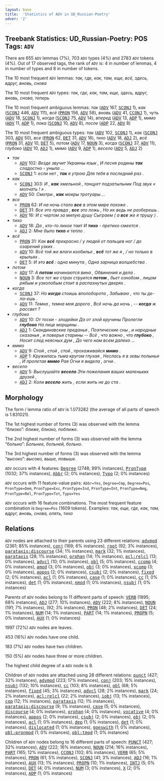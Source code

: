 ```yaml
---
layout: base
title:  'Statistics of ADV in UD_Russian-Poetry'
udver: '2'
---
```


## Treebank Statistics: UD_Russian-Poetry: POS Tags: `ADV`

There are 655 `ADV` lemmas (7%), 703 `ADV` types (4%) and 2783 `ADV` tokens (4%).
Out of 17 observed tags, the rank of `ADV` is: 4 in number of lemmas, 4 in number of types and 8 in number of tokens.

The 10 most frequent `ADV` lemmas: <em>так, где, как, там, еще, всё, здесь, вдруг, вновь, снова</em>

The 10 most frequent `ADV` types:  <em>так, где, как, там, еще, здесь, вдруг, вновь, снова, теперь</em>

The 10 most frequent ambiguous lemmas: <em>так</em> (<tt><a href="ru_poetry-pos-ADV.html">ADV</a></tt> 167, <tt><a href="ru_poetry-pos-SCONJ.html">SCONJ</a></tt> 1), <em>как</em> (<tt><a href="ru_poetry-pos-SCONJ.html">SCONJ</a></tt> 446, <tt><a href="ru_poetry-pos-ADV.html">ADV</a></tt> 111), <em>всё</em> (<tt><a href="ru_poetry-pos-PRON.html">PRON</a></tt> 156, <tt><a href="ru_poetry-pos-ADV.html">ADV</a></tt> 58), <em>вновь</em> (<tt><a href="ru_poetry-pos-ADV.html">ADV</a></tt> 41, <tt><a href="ru_poetry-pos-CCONJ.html">CCONJ</a></tt> 1), <em>чуть</em> (<tt><a href="ru_poetry-pos-ADV.html">ADV</a></tt> 18, <tt><a href="ru_poetry-pos-SCONJ.html">SCONJ</a></tt> 1), <em>когда</em> (<tt><a href="ru_poetry-pos-SCONJ.html">SCONJ</a></tt> 75, <tt><a href="ru_poetry-pos-ADV.html">ADV</a></tt> 14), <em>вперед</em> (<tt><a href="ru_poetry-pos-ADV.html">ADV</a></tt> 13, <tt><a href="ru_poetry-pos-ADP.html">ADP</a></tt> 1), <em>мимо</em> (<tt><a href="ru_poetry-pos-ADV.html">ADV</a></tt> 11, <tt><a href="ru_poetry-pos-ADP.html">ADP</a></tt> 1), <em>пока</em> (<tt><a href="ru_poetry-pos-SCONJ.html">SCONJ</a></tt> 10, <tt><a href="ru_poetry-pos-ADV.html">ADV</a></tt> 8), <em>после</em> (<tt><a href="ru_poetry-pos-ADP.html">ADP</a></tt> 22, <tt><a href="ru_poetry-pos-ADV.html">ADV</a></tt> 8)

The 10 most frequent ambiguous types:  <em>так</em> (<tt><a href="ru_poetry-pos-ADV.html">ADV</a></tt> 102, <tt><a href="ru_poetry-pos-SCONJ.html">SCONJ</a></tt> 1), <em>как</em> (<tt><a href="ru_poetry-pos-SCONJ.html">SCONJ</a></tt> 303, <tt><a href="ru_poetry-pos-ADV.html">ADV</a></tt> 50), <em>все</em> (<tt><a href="ru_poetry-pos-PRON.html">PRON</a></tt> 62, <tt><a href="ru_poetry-pos-DET.html">DET</a></tt> 31, <tt><a href="ru_poetry-pos-ADV.html">ADV</a></tt> 16), <em>тихо</em> (<tt><a href="ru_poetry-pos-ADV.html">ADV</a></tt> 18, <tt><a href="ru_poetry-pos-ADJ.html">ADJ</a></tt> 2), <em>всё</em> (<tt><a href="ru_poetry-pos-PRON.html">PRON</a></tt> 31, <tt><a href="ru_poetry-pos-ADV.html">ADV</a></tt> 10, <tt><a href="ru_poetry-pos-DET.html">DET</a></tt> 5), <em>потом</em> (<tt><a href="ru_poetry-pos-ADV.html">ADV</a></tt> 17, <tt><a href="ru_poetry-pos-NOUN.html">NOUN</a></tt> 3), <em>когда</em> (<tt><a href="ru_poetry-pos-SCONJ.html">SCONJ</a></tt> 37, <tt><a href="ru_poetry-pos-ADV.html">ADV</a></tt> 11), <em>глубоко</em> (<tt><a href="ru_poetry-pos-ADV.html">ADV</a></tt> 10, <tt><a href="ru_poetry-pos-ADJ.html">ADJ</a></tt> 1), <em>мимо</em> (<tt><a href="ru_poetry-pos-ADV.html">ADV</a></tt> 9, <tt><a href="ru_poetry-pos-ADP.html">ADP</a></tt> 1), <em>весело</em> (<tt><a href="ru_poetry-pos-ADV.html">ADV</a></tt> 5, <tt><a href="ru_poetry-pos-ADJ.html">ADJ</a></tt> 2)


* <em>так</em>
  * <tt><a href="ru_poetry-pos-ADV.html">ADV</a></tt> 102: <em>Везде звучит Украины язык , И песня родины <b>так</b> сладостно - уныла ...</em>
  * <tt><a href="ru_poetry-pos-SCONJ.html">SCONJ</a></tt> 1: <em>если нет , <b>так</b> я утрою Для тебя в последний раз .</em>
* <em>как</em>
  * <tt><a href="ru_poetry-pos-SCONJ.html">SCONJ</a></tt> 303: <em>И , <b>как</b> хмельной , танцует подзатыльник Под звук « молчать ! » .</em>
  * <tt><a href="ru_poetry-pos-ADV.html">ADV</a></tt> 50: <em>Смотри , <b>как</b> мокры тротуары ...</em>
* <em>все</em>
  * <tt><a href="ru_poetry-pos-PRON.html">PRON</a></tt> 62: <em>И на ночь стало <b>все</b> в этом мире похоже .</em>
  * <tt><a href="ru_poetry-pos-DET.html">DET</a></tt> 31: <em>Все это правда , <b>все</b> это ложь , Но их ведь не разберешь .</em>
  * <tt><a href="ru_poetry-pos-ADV.html">ADV</a></tt> 16: <em>И с чертом за милую душу Сыграем ( а <b>все</b> же я трушу ) .</em>
* <em>тихо</em>
  * <tt><a href="ru_poetry-pos-ADV.html">ADV</a></tt> 18: <em>Да , кто-то лихое таит И <b>тихо</b> - претихо смеется .</em>
  * <tt><a href="ru_poetry-pos-ADJ.html">ADJ</a></tt> 2: <em>Мне было <b>тихо</b> и тепло .</em>
* <em>всё</em>
  * <tt><a href="ru_poetry-pos-PRON.html">PRON</a></tt> 31: <em>Как <b>всё</b> прекрасно / у людей от пальцев ног / до озарений узких .</em>
  * <tt><a href="ru_poetry-pos-ADV.html">ADV</a></tt> 10: <em>Всё той же влаги изобилье , <b>всё</b> тот же я , / но только в крыльях .</em>
  * <tt><a href="ru_poetry-pos-DET.html">DET</a></tt> 5: <em>И это <b>всё</b> : одна минута , Одна зарница волшебства .</em>
* <em>потом</em>
  * <tt><a href="ru_poetry-pos-ADV.html">ADV</a></tt> 17: <em>А <b>потом</b> начинаются вина , Обвинения и дела .</em>
  * <tt><a href="ru_poetry-pos-NOUN.html">NOUN</a></tt> 3: <em>Все тот же страх струится <b>потом</b> , бьет ознобом , лицом рябым и узколобым стоит в распахнутых дверях .</em>
* <em>когда</em>
  * <tt><a href="ru_poetry-pos-SCONJ.html">SCONJ</a></tt> 37: <em>Но <b>когда</b> стоишь вполоборота , Забываю , что ты де-ла-ешь .</em>
  * <tt><a href="ru_poetry-pos-ADV.html">ADV</a></tt> 11: <em>Темна , темна моя дорога , Всё ночь да ночь , -- <b>когда</b> ж рассвет ?</em>
* <em>глубоко</em>
  * <tt><a href="ru_poetry-pos-ADV.html">ADV</a></tt> 10: <em>От тоски - злодейки Да от злой кручины Пролегли <b>глубоко</b> На лице морщины .</em>
  * <tt><a href="ru_poetry-pos-ADJ.html">ADJ</a></tt> 1: <em>Скандинавские преданья , Поэтические сны , и народные сказанья , и поверья старины -- Всё , что важно , что <b>глубоко</b> , Носит след неясных дум , До чего нам всем далеко ...</em>
* <em>мимо</em>
  * <tt><a href="ru_poetry-pos-ADV.html">ADV</a></tt> 9: <em>Стой , стой , стой , прохаживайся <b>мимо</b> .</em>
  * <tt><a href="ru_poetry-pos-ADP.html">ADP</a></tt> 1: <em>Кружилась тьма кругом глухая , Неслась я в зевы полыньи , И пролетая <b>мимо</b> Рая Огни я видела , огни .</em>
* <em>весело</em>
  * <tt><a href="ru_poetry-pos-ADV.html">ADV</a></tt> 5: <em>Выслушайте <b>весело</b> Эти пожелания ваших маленьких друзей ,</em>
  * <tt><a href="ru_poetry-pos-ADJ.html">ADJ</a></tt> 2: <em>Коли <b>весело</b> жить , если жить не до ста .</em>

## Morphology

The form / lemma ratio of `ADV` is 1.073282 (the average of all parts of speech is 1.831021).

The 1st highest number of forms (3) was observed with the lemma “близко”: <em>ближе, близко, поближе</em>.

The 2nd highest number of forms (3) was observed with the lemma “больно”: <em>Больнее, больней, больно</em>.

The 3rd highest number of forms (3) was observed with the lemma “высоко”: <em>высоко, выше, повыше</em>.

`ADV` occurs with 4 features: <tt><a href="ru_poetry-feat-Degree.html">Degree</a></tt> (2748; 99% instances), <tt><a href="ru_poetry-feat-PronType.html">PronType</a></tt> (1032; 37% instances), <tt><a href="ru_poetry-feat-Abbr.html">Abbr</a></tt> (2; 0% instances), <tt><a href="ru_poetry-feat-Typo.html">Typo</a></tt> (2; 0% instances)

`ADV` occurs with 11 feature-value pairs: `Abbr=Yes`, `Degree=Cmp`, `Degree=Pos`, `PronType=Dem`, `PronType=Exc`, `PronType=Ind`, `PronType=Int`, `PronType=Neg`, `PronType=Rel`, `PronType=Tot`, `Typo=Yes`

`ADV` occurs with 16 feature combinations.
The most frequent feature combination is `Degree=Pos` (1609 tokens).
Examples: <em>так, еще, где, как, там, вдруг, вновь, снова, опять, тихо</em>


## Relations

`ADV` nodes are attached to their parents using 23 different relations: <tt><a href="ru_poetry-dep-advmod.html">advmod</a></tt> (2361; 85% instances), <tt><a href="ru_poetry-dep-conj.html">conj</a></tt> (169; 6% instances), <tt><a href="ru_poetry-dep-root.html">root</a></tt> (92; 3% instances), <tt><a href="ru_poetry-dep-parataxis-discourse.html">parataxis:discourse</a></tt> (34; 1% instances), <tt><a href="ru_poetry-dep-mark.html">mark</a></tt> (32; 1% instances), <tt><a href="ru_poetry-dep-parataxis.html">parataxis</a></tt> (28; 1% instances), <tt><a href="ru_poetry-dep-orphan.html">orphan</a></tt> (14; 1% instances), <tt><a href="ru_poetry-dep-acl-relcl.html">acl:relcl</a></tt> (13; 0% instances), <tt><a href="ru_poetry-dep-advcl.html">advcl</a></tt> (10; 0% instances), <tt><a href="ru_poetry-dep-obl.html">obl</a></tt> (5; 0% instances), <tt><a href="ru_poetry-dep-ccomp.html">ccomp</a></tt> (4; 0% instances), <tt><a href="ru_poetry-dep-amod.html">amod</a></tt> (3; 0% instances), <tt><a href="ru_poetry-dep-obj.html">obj</a></tt> (3; 0% instances), <tt><a href="ru_poetry-dep-xcomp.html">xcomp</a></tt> (3; 0% instances), <tt><a href="ru_poetry-dep-appos.html">appos</a></tt> (2; 0% instances), <tt><a href="ru_poetry-dep-csubj.html">csubj</a></tt> (2; 0% instances), <tt><a href="ru_poetry-dep-fixed.html">fixed</a></tt> (2; 0% instances), <tt><a href="ru_poetry-dep-acl.html">acl</a></tt> (1; 0% instances), <tt><a href="ru_poetry-dep-case.html">case</a></tt> (1; 0% instances), <tt><a href="ru_poetry-dep-cc.html">cc</a></tt> (1; 0% instances), <tt><a href="ru_poetry-dep-det.html">det</a></tt> (1; 0% instances), <tt><a href="ru_poetry-dep-nmod.html">nmod</a></tt> (1; 0% instances), <tt><a href="ru_poetry-dep-nsubj.html">nsubj</a></tt> (1; 0% instances)

Parents of `ADV` nodes belong to 11 different parts of speech: <tt><a href="ru_poetry-pos-VERB.html">VERB</a></tt> (1895; 68% instances), <tt><a href="ru_poetry-pos-ADJ.html">ADJ</a></tt> (277; 10% instances), <tt><a href="ru_poetry-pos-ADV.html">ADV</a></tt> (222; 8% instances), <tt><a href="ru_poetry-pos-NOUN.html">NOUN</a></tt> (191; 7% instances),  (92; 3% instances), <tt><a href="ru_poetry-pos-PRON.html">PRON</a></tt> (48; 2% instances), <tt><a href="ru_poetry-pos-DET.html">DET</a></tt> (24; 1% instances), <tt><a href="ru_poetry-pos-NUM.html">NUM</a></tt> (14; 1% instances), <tt><a href="ru_poetry-pos-PART.html">PART</a></tt> (14; 1% instances), <tt><a href="ru_poetry-pos-PROPN.html">PROPN</a></tt> (5; 0% instances), <tt><a href="ru_poetry-pos-AUX.html">AUX</a></tt> (1; 0% instances)

1997 (72%) `ADV` nodes are leaves.

453 (16%) `ADV` nodes have one child.

183 (7%) `ADV` nodes have two children.

150 (5%) `ADV` nodes have three or more children.

The highest child degree of a `ADV` node is 8.

Children of `ADV` nodes are attached using 28 different relations: <tt><a href="ru_poetry-dep-punct.html">punct</a></tt> (427; 32% instances), <tt><a href="ru_poetry-dep-advmod.html">advmod</a></tt> (223; 17% instances), <tt><a href="ru_poetry-dep-conj.html">conj</a></tt> (203; 15% instances), <tt><a href="ru_poetry-dep-nsubj.html">nsubj</a></tt> (132; 10% instances), <tt><a href="ru_poetry-dep-cc.html">cc</a></tt> (103; 8% instances), <tt><a href="ru_poetry-dep-obl.html">obl</a></tt> (68; 5% instances), <tt><a href="ru_poetry-dep-fixed.html">fixed</a></tt> (45; 3% instances), <tt><a href="ru_poetry-dep-advcl.html">advcl</a></tt> (28; 2% instances), <tt><a href="ru_poetry-dep-mark.html">mark</a></tt> (24; 2% instances), <tt><a href="ru_poetry-dep-acl-relcl.html">acl:relcl</a></tt> (22; 2% instances), <tt><a href="ru_poetry-dep-iobj.html">iobj</a></tt> (13; 1% instances), <tt><a href="ru_poetry-dep-cop.html">cop</a></tt> (12; 1% instances), <tt><a href="ru_poetry-dep-parataxis.html">parataxis</a></tt> (12; 1% instances), <tt><a href="ru_poetry-dep-parataxis-discourse.html">parataxis:discourse</a></tt> (9; 1% instances), <tt><a href="ru_poetry-dep-case.html">case</a></tt> (5; 0% instances), <tt><a href="ru_poetry-dep-discourse.html">discourse</a></tt> (4; 0% instances), <tt><a href="ru_poetry-dep-orphan.html">orphan</a></tt> (4; 0% instances), <tt><a href="ru_poetry-dep-vocative.html">vocative</a></tt> (4; 0% instances), <tt><a href="ru_poetry-dep-appos.html">appos</a></tt> (2; 0% instances), <tt><a href="ru_poetry-dep-csubj.html">csubj</a></tt> (2; 0% instances), <tt><a href="ru_poetry-dep-obj.html">obj</a></tt> (2; 0% instances), <tt><a href="ru_poetry-dep-acl.html">acl</a></tt> (1; 0% instances), <tt><a href="ru_poetry-dep-dep.html">dep</a></tt> (1; 0% instances), <tt><a href="ru_poetry-dep-det.html">det</a></tt> (1; 0% instances), <tt><a href="ru_poetry-dep-dislocated.html">dislocated</a></tt> (1; 0% instances), <tt><a href="ru_poetry-dep-goeswith.html">goeswith</a></tt> (1; 0% instances), <tt><a href="ru_poetry-dep-obl-pronmod.html">obl:pronmod</a></tt> (1; 0% instances), <tt><a href="ru_poetry-dep-obl-tmod.html">obl:tmod</a></tt> (1; 0% instances)

Children of `ADV` nodes belong to 16 different parts of speech: <tt><a href="ru_poetry-pos-PUNCT.html">PUNCT</a></tt> (427; 32% instances), <tt><a href="ru_poetry-pos-ADV.html">ADV</a></tt> (222; 16% instances), <tt><a href="ru_poetry-pos-NOUN.html">NOUN</a></tt> (214; 16% instances), <tt><a href="ru_poetry-pos-PART.html">PART</a></tt> (165; 12% instances), <tt><a href="ru_poetry-pos-CCONJ.html">CCONJ</a></tt> (102; 8% instances), <tt><a href="ru_poetry-pos-VERB.html">VERB</a></tt> (65; 5% instances), <tt><a href="ru_poetry-pos-PRON.html">PRON</a></tt> (61; 5% instances), <tt><a href="ru_poetry-pos-SCONJ.html">SCONJ</a></tt> (41; 3% instances), <tt><a href="ru_poetry-pos-ADJ.html">ADJ</a></tt> (16; 1% instances), <tt><a href="ru_poetry-pos-AUX.html">AUX</a></tt> (13; 1% instances), <tt><a href="ru_poetry-pos-PROPN.html">PROPN</a></tt> (10; 1% instances), <tt><a href="ru_poetry-pos-INTJ.html">INTJ</a></tt> (5; 0% instances), <tt><a href="ru_poetry-pos-DET.html">DET</a></tt> (4; 0% instances), <tt><a href="ru_poetry-pos-NUM.html">NUM</a></tt> (3; 0% instances), <tt><a href="ru_poetry-pos-X.html">X</a></tt> (2; 0% instances), <tt><a href="ru_poetry-pos-ADP.html">ADP</a></tt> (1; 0% instances)

